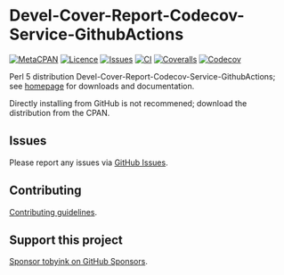 # Devel-Cover-Report-Codecov-Service-GithubActions

[![MetaCPAN](https://img.shields.io/cpan/v/Devel-Cover-Report-Codecov-Service-GithubActions.svg)](https://metacpan.org/release/Devel-Cover-Report-Codecov-Service-GithubActions)
[![Licence](https://img.shields.io/cpan/l/Devel-Cover-Report-Codecov-Service-GithubActions)](https://metacpan.org/dist/Devel-Cover-Report-Codecov-Service-GithubActions/source/LICENSE)
[![Issues](https://img.shields.io/github/issues/tobyink/p5-devel-cover-report-codecov-service-githubactions)](https://github.com/tobyink/p5-devel-cover-report-codecov-service-githubactions/issues)
[![CI](https://github.com/tobyink/p5-devel-cover-report-codecov-service-githubactions/workflows/CI/badge.svg)](https://github.com/tobyink/p5-devel-cover-report-codecov-service-githubactions/actions)
[![Coveralls](https://coveralls.io/repos/tobyink/p5-devel-cover-report-codecov-service-githubactions/badge.svg?branch=master&amp;service=github)](https://coveralls.io/github/tobyink/p5-devel-cover-report-codecov-service-githubactions)
[![Codecov](https://codecov.io/gh/tobyink/p5-devel-cover-report-codecov-service-githubactions/branch/master/graph/badge.svg)](https://codecov.io/gh/tobyink/p5-devel-cover-report-codecov-service-githubactions)

Perl 5 distribution Devel-Cover-Report-Codecov-Service-GithubActions; see [homepage](https://metacpan.org/release/Devel-Cover-Report-Codecov-Service-GithubActions)
for downloads and documentation.

Directly installing from GitHub is not recommened; download the distribution
from the CPAN.

## Issues

Please report any issues via [GitHub Issues](https://github.com/tobyink/p5-devel-cover-report-codecov-service-githubactions/issues).

## Contributing

[Contributing guidelines](https://toby.ink/open-source/contributing/).

## Support this project

[Sponsor tobyink on GitHub Sponsors](https://github.com/sponsors/tobyink).
